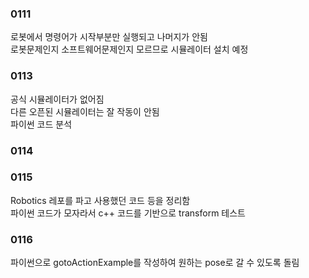 ### 0111
 로봇에서 명령어가 시작부분만 실행되고 나머지가 안됨  
 로봇문제인지 소프트웨어문제인지 모르므로 시뮬레이터 설치 예정
### 0113 
 공식 시뮬레이터가 없어짐  
 다른 오픈된 시뮬레이터는 잘 작동이 안됨  
 파이썬 코드 분석
### 0114

### 0115
 Robotics 레포를 파고 사용했던 코드 등을 정리함  
 파이썬 코드가 모자라서 c++ 코드를 기반으로 transform 테스트  
### 0116
 파이썬으로 gotoActionExample를 작성하여 원하는 pose로 갈 수 있도록 돌림
